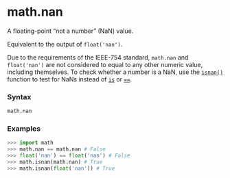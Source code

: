 # math.nan

A floating-point “not a number” (NaN) value. 

Equivalent to the output of `float('nan')`.

Due to the requirements of the IEEE-754 standard, `math.nan` and `float('nan')` are not considered to equal to any other numeric value, including themselves. To check whether a number is a NaN, use the [`isnan()`](/modules/math/isnan.md) function to test for NaNs instead of [`is`](/operators/is.md) or [`==`](/operators/equal.md).

### Syntax

```python
math.nan
```

### Examples

```python
>>> import math
>>> math.nan == math.nan # False
>>> float('nan') == float('nan') # False
>>> math.isnan(math.nan) # True
>>> math.isnan(float('nan')) # True
```